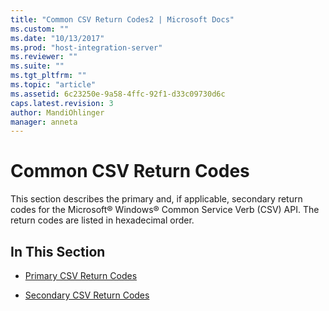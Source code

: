 ```yaml
---
title: "Common CSV Return Codes2 | Microsoft Docs"
ms.custom: ""
ms.date: "10/13/2017"
ms.prod: "host-integration-server"
ms.reviewer: ""
ms.suite: ""
ms.tgt_pltfrm: ""
ms.topic: "article"
ms.assetid: 6c23250e-9a58-4ffc-92f1-d33c09730d6c
caps.latest.revision: 3
author: MandiOhlinger
manager: anneta
---
```

# Common CSV Return Codes
This section describes the primary and, if applicable, secondary return codes for the Microsoft® Windows® Common Service Verb (CSV) API. The return codes are listed in hexadecimal order.  
  
## In This Section  
  
-   [Primary CSV Return Codes](../core/primary-csv-return-codes.md)  
  
-   [Secondary CSV Return Codes](../core/secondary-csv-return-codes.md)